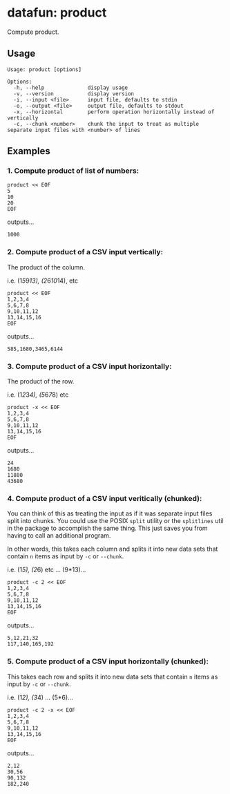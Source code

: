datafun: product
=============

Compute product.



Usage
-----

    Usage: product [options]

    Options:
      -h, --help              display usage
      -v, --version           display version
      -i, --input <file>      input file, defaults to stdin
      -o, --output <file>     output file, defaults to stdout
      -x, --horizontal        perform operation horizontally instead of vertically
      -c, --chunk <number>    chunk the input to treat as multiple separate input files with <number> of lines


Examples
--------

### 1. Compute product of list of numbers:

    product << EOF
    5
    10
    20
    EOF

outputs...

    1000



### 2. Compute product of a CSV input vertically:

The product of the column.

i.e. (1*5*9*13), (2*6*10*14), etc

    product << EOF
    1,2,3,4
    5,6,7,8
    9,10,11,12
    13,14,15,16
    EOF

outputs...

    585,1680,3465,6144



### 3. Compute product of a CSV input horizontally:

The product of the row.

i.e. (1*2*3*4), (5*6*7*8) etc

    product -x << EOF
    1,2,3,4
    5,6,7,8
    9,10,11,12
    13,14,15,16
    EOF

outputs...

    24
    1680
    11880
    43680



### 4. Compute product of a CSV input veritically (chunked):

You can think of this as treating the input as if it was separate input files split into chunks. You
could use the POSIX `split` utility or the `splitlines` util in the package to accomplish the same
thing. This just saves you from having to call an additional program.

In other words, this takes each column and splits it into new data sets that contain `n` items as input by `-c` or `--chunk`.

i.e. (1*5), (2*6) etc ... (9*13)...

    product -c 2 << EOF
    1,2,3,4
    5,6,7,8
    9,10,11,12
    13,14,15,16
    EOF

outputs...

    5,12,21,32
    117,140,165,192


### 5. Compute product of a CSV input horizontally (chunked):

This takes each row and splits it into new data sets that contain `n` items as input by `-c` or `--chunk`.

i.e. (1*2), (3*4) ... (5*6)...


    product -c 2 -x << EOF
    1,2,3,4
    5,6,7,8
    9,10,11,12
    13,14,15,16
    EOF

outputs...

    2,12
    30,56
    90,132
    182,240    



